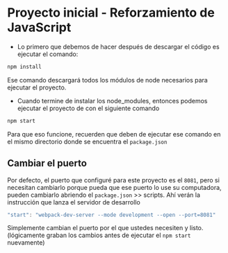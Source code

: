 # Proyecto inicial - Reforzamiento de JavaScript

* Lo primero que debemos de hacer después de descargar el código es ejecutar el comando:

```js
npm install
```

Ese comando descargará todos los módulos de node necesarios para ejecutar el proyecto.

* Cuando termine de instalar los node_modules, entonces podemos ejecutar el proyecto de con el siguiente comando

```js
npm start
```

Para que eso funcione, recuerden que deben de ejecutar ese comando en el mismo directorio donde se encuentra el ```package.json```

## Cambiar el puerto

Por defecto, el puerto que configuré para este proyecto es el ```8081```, pero si necesitan cambiarlo porque pueda que ese puerto lo use su computadora, pueden cambiarlo abriendo el ```package.json``` >> scripts. Ahí verán la instrucción que lanza el servidor de desarrollo

```js
"start": "webpack-dev-server --mode development --open --port=8081"
```

Simplemente cambian el puerto por el que ustedes necesiten y listo. (lógicamente graban los cambios antes de ejecutar el ```npm start``` nuevamente)
